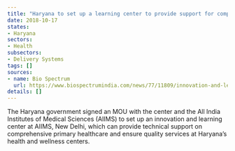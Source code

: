 ```yaml
---
title: "Haryana to set up a learning center to provide support for comprehensive primary healthcare"
date: 2018-10-17
states:
- Haryana
sectors:
- Health
subsectors:
- Delivery Systems
tags: []
sources:
- name: Bio Spectrum
  url: https://www.biospectrumindia.com/news/77/11809/innovation-and-learning-centre-to-come-up-at-aiims.html
details: []
---
```


The Haryana government signed an MOU with the center and the All India Institutes of Medical Sciences (AIIMS) to set up an innovation and learning center at AIIMS, New Delhi, which can provide technical support on comprehensive primary healthcare and ensure quality services at Haryana’s health and wellness centers.
